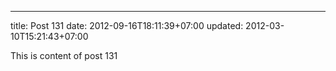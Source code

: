 ---
title: Post 131
date: 2012-09-16T18:11:39+07:00
updated: 2012-03-10T15:21:43+07:00

This is content of post 131